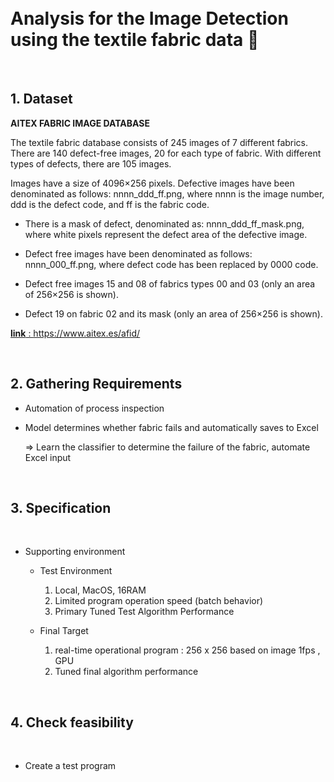 <br/>
<br/>


# Analysis for the Image Detection using the textile fabric data 👕

<br/>

## 1. Dataset

**AITEX FABRIC IMAGE DATABASE**

The textile fabric database consists of 245 images of 7 different fabrics. There are 140 defect-free images, 20 for each type of  fabric. With different types of defects, there are 105 images.

Images have a size of 4096×256 pixels. Defective images have been denominated as follows: nnnn_ddd_ff.png, where nnnn  is the image number, ddd is the defect code, and ff is the fabric code.

- There is a mask of defect, denominated as: nnnn_ddd_ff_mask.png, where white pixels represent the defect area of the defective image.

- Defect free images have been denominated as follows: nnnn_000_ff.png, where defect code has been replaced by 0000 code.

- Defect free images 15 and 08 of fabrics types 00 and 03 (only an area of 256×256 is shown).

- Defect 19 on fabric 02 and its mask (only an area of 256×256 is shown).


<u>**link** : https://www.aitex.es/afid/ </u>

<br/>

## 2. Gathering Requirements

- Automation of process inspection
- Model determines whether fabric fails and automatically saves to Excel

  => Learn the classifier to determine the failure of the fabric, automate Excel input

<br/>

## 3. Specification

<br/>

* Supporting environment
  * Test Environment
    1) Local, MacOS, 16RAM
    2) Limited program operation speed (batch behavior)
    3) Primary Tuned Test Algorithm Performance

  * Final Target
    1) real-time operational program : 256 x 256 based on image 1fps , GPU
    2) Tuned final algorithm performance

<br/>

## 4. Check feasibility

<br/>

* Create a test program



      
